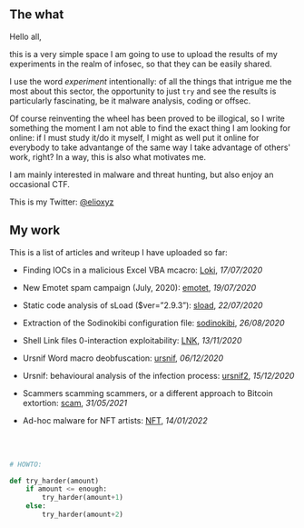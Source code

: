 <br />

## The what

Hello all,<br />

this is a very simple space I am going to use to upload the results of my experiments in the realm of infosec, so that they can be easily shared.

I use the word _experiment_ intentionally: of all the things that intrigue me the most about this sector, the opportunity to just `try` and see the results is particularly fascinating, be it malware analysis, coding or offsec.

Of course reinventing the wheel has been proved to be illogical, so I write something the moment I am not able to find the exact thing I am looking for online: if I must study it/do it myself, I might as well put it online for everybody to take advantange of the same way I take advantage of others' work, right? In a way, this is also what motivates me. 

I am mainly interested in malware and threat hunting, but also enjoy an occasional CTF.

This is my Twitter: [@elioxyz](https://twitter.com/elioxyz)

## My work

This is a list of articles and writeup I have uploaded so far:

- Finding IOCs in a malicious Excel VBA mcacro: [Loki](https://splashdot.github.io/loki/), _17/07/2020_<br />

- New Emotet spam campaign (July, 2020): [emotet](https://splashdot.github.io/emotet/), _19/07/2020_<br />

- Static code analysis of sLoad ($ver=”2.9.3”): [sload](https://splashdot.github.io/sload/), _22/07/2020_<br />

- Extraction of the Sodinokibi configuration file: [sodinokibi](https://splashdot.github.io/sodinokibi/), _26/08/2020_<br />

- Shell Link files 0-interaction exploitability: [LNK](https://splashdot.github.io/LNK/), _13/11/2020_<br />

- Ursnif Word macro deobfuscation: [ursnif](https://splashdot.github.io/ursnif/), _06/12/2020_<br />

- Ursnif: behavioural analysis of the infection process: [ursnif2](https://splashdot.github.io/ursnif2/), _15/12/2020_

- Scammers scamming scammers, or a different approach to Bitcoin extortion: [scam](https://splashdot.github.io/scam1/), _31/05/2021_

- Ad-hoc malware for NFT artists: [NFT](https://splashdot.github.io/scam1/), _14/01/2022_

<br />
<br />

```python
# HOWTO:

def try_harder(amount)
	if amount <= enough:
		try_harder(amount+1)
	else:
		try_harder(amount+2)

```
